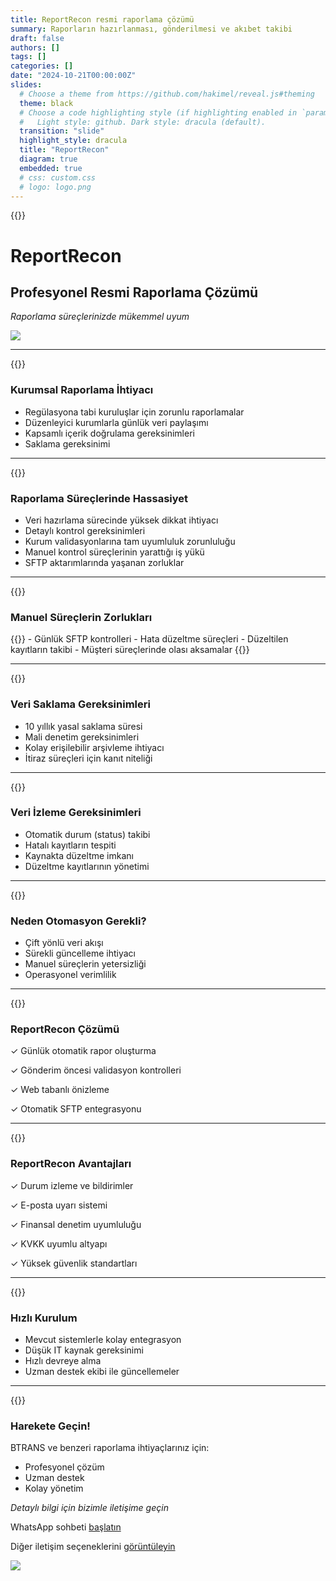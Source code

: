 ```yaml
---
title: ReportRecon resmi raporlama çözümü
summary: Raporların hazırlanması, gönderilmesi ve akıbet takibi
draft: false
authors: []
tags: []
categories: []
date: "2024-10-21T00:00:00Z"
slides:
  # Choose a theme from https://github.com/hakimel/reveal.js#theming
  theme: black
  # Choose a code highlighting style (if highlighting enabled in `params.toml`)
  #   Light style: github. Dark style: dracula (default).
  transition: "slide"
  highlight_style: dracula
  title: "ReportRecon"
  diagram: true
  embedded: true
  # css: custom.css
  # logo: logo.png
---
```


{{<slide auto-animate="true" background-gradient="linear-gradient(to bottom, #283048, #655348)">}}

# ReportRecon

## Profesyonel Resmi Raporlama Çözümü

_Raporlama süreçlerinizde mükemmel uyum_

![](/logo.png)

---

{{<slide auto-animate="true" background-gradient="linear-gradient(to bottom, #283048, #655348)">}}

### Kurumsal Raporlama İhtiyacı

- Regülasyona tabi kuruluşlar için zorunlu raporlamalar <!-- .element: class="fragment" -->
- Düzenleyici kurumlarla günlük veri paylaşımı <!-- .element: class="fragment" -->
- Kapsamlı içerik doğrulama gereksinimleri <!-- .element: class="fragment" -->
- Saklama gereksinimi

---

{{<slide auto-animate="true" background-gradient="linear-gradient(to bottom, #283048, #655348)">}}

### Raporlama Süreçlerinde Hassasiyet

- Veri hazırlama sürecinde yüksek dikkat ihtiyacı
- Detaylı kontrol gereksinimleri
- Kurum validasyonlarına tam uyumluluk zorunluluğu
- Manuel kontrol süreçlerinin yarattığı iş yükü
- SFTP aktarımlarında yaşanan zorluklar

---

{{<slide auto-animate="true" transition="zoom" background="#9A4042">}}

### Manuel Süreçlerin Zorlukları

<div class="r-hstack">
{{<fragment class="fade-in" >}}
- Günlük SFTP kontrolleri 
- Hata düzeltme süreçleri 
- Düzeltilen kayıtların takibi 
- Müşteri süreçlerinde olası aksamalar 
{{</fragment>}}
</div>

---

{{<slide auto-animate="true" background="#7A5042">}}

### Veri Saklama Gereksinimleri

- 10 yıllık yasal saklama süresi
- Mali denetim gereksinimleri
- Kolay erişilebilir arşivleme ihtiyacı
- İtiraz süreçleri için kanıt niteliği

---

{{<slide auto-animate="true" background="#7A5042">}}

### Veri İzleme Gereksinimleri

- Otomatik durum (status) takibi
- Hatalı kayıtların tespiti
- Kaynakta düzeltme imkanı
- Düzeltme kayıtlarının yönetimi

---

{{<slide auto-animate="true" background="#4A90E2">}}

### Neden Otomasyon Gerekli?

- Çift yönlü veri akışı
- Sürekli güncelleme ihtiyacı
- Manuel süreçlerin yetersizliği
- Operasyonel verimlilik

---

{{<slide auto-animate="true" background="#3A7032">}}

### ReportRecon Çözümü

✓ Günlük otomatik rapor oluşturma

✓ Gönderim öncesi validasyon kontrolleri

✓ Web tabanlı önizleme

✓ Otomatik SFTP entegrasyonu

---

{{<slide auto-animate="true" background="#3A7032">}}

### ReportRecon Avantajları

<div class="r-hstack">
<div>

✓ Durum izleme ve bildirimler

✓ E-posta uyarı sistemi

</div>
<div>

✓ Finansal denetim uyumluluğu

✓ KVKK uyumlu altyapı

</div>
</div>

✓ Yüksek güvenlik standartları

---

{{<slide auto-animate="true" background="#002b36">}}

### Hızlı Kurulum

- Mevcut sistemlerle kolay entegrasyon
- Düşük IT kaynak gereksinimi
- Hızlı devreye alma
- Uzman destek ekibi ile güncellemeler

---

{{<slide auto-animate="true" background="#002b36">}}

### Harekete Geçin!

BTRANS ve benzeri raporlama ihtiyaçlarınız için:

- Profesyonel çözüm
- Uzman destek
- Kolay yönetim

_Detaylı bilgi için bizimle iletişime geçin_

WhatsApp sohbeti [başlatın](https://wa.me/message/Q64CBO6X4W3OC1)

Diğer iletişim seçeneklerini [görüntüleyin](/contact)

![](/logo.png)
